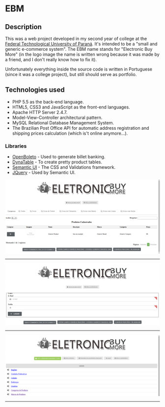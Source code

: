 # EBM
## Description
This was a web project developed in my second year of college at the [Federal Technological University of Paraná](http://utfpr.edu.br/). It's intended to be a "small and generic e-commerce system". The EBM name stands for "Electronic Buy More" (in the logo image the name is written wrong because it was made by a friend, and I don't really know how to fix it).

Unfortunately everything inside the source code is written in Portuguese (since it was a college project), but still should serve as portfolio.

## Technologies used
* PHP 5.5 as the back-end language.
* HTML5, CSS3 and JavaScript as the front-end languages.
* Apache HTTP Server 2.4.7.
* Model-View-Controller architectural pattern.
* MySQL Relational Database Management System.
* The Brazilian Post Office API for automatic address registration and shipping prices calculation (which is't online anymore...).
### Libraries
* [OpenBoleto](http://kriansa.github.io/openboleto/) - Used to generate billet banking.
* [DynaTable](http://www.dynatable.com/) - To create pretty product tables.
* [Semantic UI](http://semantic-ui.com/) - The CSS and Validations framework.
* [JQuery](http://jquery.com/) - Used by Semantic UI.

![EBM - Home](ebm-images/ebm-home.png "Home page")

***

![EBM - Login](ebm-images/ebm-login.png "Login page")

***

![EBM - Admin](ebm-images/ebm-admin.png "Admin page")

***
